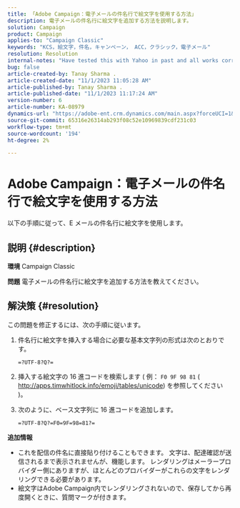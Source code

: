 ```yaml
---
title: 「Adobe Campaign：電子メールの件名行で絵文字を使用する方法」
description: 電子メールの件名行に絵文字を追加する方法を説明します。
solution: Campaign
product: Campaign
applies-to: "Campaign Classic"
keywords: "KCS，絵文字，件名，キャンペーン， ACC，クラシック，電子メール"
resolution: Resolution
internal-notes: "Have tested this with Yahoo in past and all works correctly, but Microsoft Outlook only displays the encoding"
bug: false
article-created-by: Tanay Sharma .
article-created-date: "11/1/2023 11:05:28 AM"
article-published-by: Tanay Sharma .
article-published-date: "11/1/2023 11:17:24 AM"
version-number: 6
article-number: KA-08979
dynamics-url: "https://adobe-ent.crm.dynamics.com/main.aspx?forceUCI=1&pagetype=entityrecord&etn=knowledgearticle&id=dd8ab88c-a678-ee11-8179-6045bd006149"
source-git-commit: 65316e26314ab293f08c52e10969839cdf231c03
workflow-type: tm+mt
source-wordcount: '194'
ht-degree: 2%

---
```


# Adobe Campaign：電子メールの件名行で絵文字を使用する方法


以下の手順に従って、E メールの件名行に絵文字を使用します。

## 説明 {#description}


<b>環境</b>
Campaign Classic

<b>問題</b>
電子メールの件名行に絵文字を追加する方法を教えてください。




## 解決策 {#resolution}


この問題を修正するには、次の手順に従います。

1. 件名行に絵文字を挿入する場合に必要な基本文字列の形式は次のとおりです。

   `=?UTF-8?Q?=`
2. 挿入する絵文字の 16 進コードを検索します ( 例： `F0 9F 98 81` ( http://apps.timwhitlock.info/emoji/tables/unicode) を参照してください )。
3. 次のように、ベース文字列に 16 進コードを追加します。

   `=?UTF-8?Q?=F0=9F=98=81?=`


<b>追加情報</b>

- これを配信の件名に直接貼り付けることもできます。 文字は、配達確認が送信されるまで表示されませんが、機能します。 レンダリングはメーラープロバイダー側にありますが、ほとんどのプロバイダーがこれらの文字をレンダリングできる必要があります。
- 絵文字はAdobe Campaign内でレンダリングされないので、保存してから再度開くときに、質問マークが付きます。



